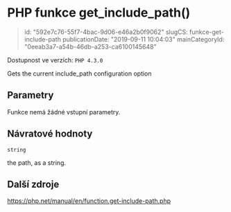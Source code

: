 PHP funkce get_include_path()
=============================

> id: "592e7c76-55f7-4bac-9d06-e46a2b0f9062"
> slugCS: funkce-get-include-path
> publicationDate: "2019-09-11 10:04:03"
> mainCategoryId: "0eeab3a7-a54b-46db-a253-ca6100145648"

Dostupnost ve verzích: `PHP 4.3.0`

Gets the current include_path configuration option


Parametry
--------------

Funkce nemá žádné vstupní parametry.

Návratové hodnoty
----------------

`string`

the path, as a string.

Další zdroje
------------

https://php.net/manual/en/function.get-include-path.php
